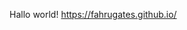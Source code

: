 Hallo world!
https://fahrugates.github.io/

<!---
FahruGates/FahruGates is a ✨ special ✨ repository because its `README.md` (this file) appears on your GitHub profile.
You can click the Preview link to take a look at your changes.
--->
